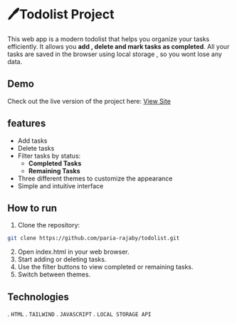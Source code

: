 # 🖊️Todolist Project

This web app is a modern todolist that helps you organize your tasks efficiently.
It allows you **add , delete and mark tasks as completed**.
All your tasks are saved in the browser using local storage , so you wont lose any data.

## Demo

Check out the live version of the project here: [View Site](https://paria-rajaby.github.io/todolist/)

## features

- Add tasks
- Delete tasks
- Filter tasks by status:
  - **Completed Tasks**
  - **Remaining Tasks**
- Three different themes to customize the appearance
- Simple and intuitive interface

## How to run

1. Clone the repository:

```bash
git clone https://github.com/paria-rajaby/todolist.git
```

2. Open index.html in your web browser.
3. Start adding or deleting tasks.
4. Use the filter buttons to view completed or remaining tasks.
5. Switch between themes.

## Technologies

. `HTML`
. `TAILWIND`
. `JAVASCRIPT`
. `LOCAL STORAGE API`
